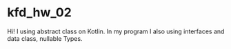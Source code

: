 # kfd_hw_02
Hi! I using abstract class on Kotlin. In my program I also using interfaces and data class, nullable Types.
